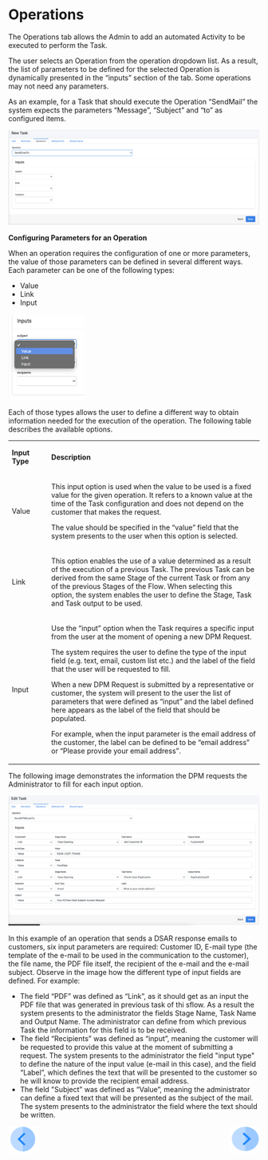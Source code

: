 # Operations

The Operations tab allows the Admin to add an automated Activity to be executed to perform the Task. 

The user selects an Operation from the operation dropdown list. As a result, the list of parameters to be defined for the selected Operation is dynamically presented in the “inputs” section of the tab. Some operations may not need any parameters. 

As an example, for a Task that should execute the Operation “SendMail” the system expects the parameters “Message”, “Subject” and “to” as configured items. 

 ![image](/articles/DPM/images/Figure_17_Task_configuration_Operation_tab.png)

<b>Configuring Parameters for an Operation</b>

<p>When an operation requires the configuration of one or more parameters, the value of those parameters can be defined in several different ways. Each parameter can be one of the following types:</p> 

- Value
- Link
- Input
<img src="../images/Figure_18_Operation_parameters_types.png" width="30%" height="30%">

Each of those types allows the user to define a different way to obtain information needed for the execution of the operation. The following table describes the available options.

<table>
<tbody>
<tr>
<td width="100">
<p><strong>Input Type</strong></p>
</td>
<td width="800">
<p><strong>Description</strong></p>
</td>
</tr>
<tr>
<td width="100">
<p>Value</p>
</td>
<td width="800">
<p>This input option is used when the value to be used is a fixed value for the given operation. It refers to a known value at the time of the Task configuration and does not depend on the customer that makes the request.</p>
<p>The value should be specified in the &ldquo;value&rdquo; field that the system presents to the user when this option is selected.</p>
</td>
</tr>
<tr>
<td width="100">
<p>Link</p>
</td>
<td width="800">
<p>This option enables the use of a value determined as a result of the execution of a previous Task. The previous Task can be derived from the same Stage of the current Task or from any of the previous Stages of the Flow. When selecting this option, the system enables the user to define the Stage, Task and Task output to be used.</p>
</td>
</tr>
<tr>
<td width="100">
<p>Input</p>
</td>
<td width="800">
<p>Use the &ldquo;input&rdquo; option when the Task requires a specific input from the user at the moment of opening a new DPM Request.</p>
<p>The system requires the user to define the type of the input field (e.g. text, email, custom list etc.) and the label of the field that the user will be requested to fill. </p>
<p>When a new DPM Request is submitted by a representative or customer, the system will present to the user the list of parameters that were defined as “input” and the label defined here appears as the label of the field that should be populated. </p>
<p>For example, when the input parameter is the email address of the customer, the label can be defined to be “email address” or “Please provide your email address”.</p>
</td>
</tr>
</tbody>
</table>


The following image demonstrates the information the DPM requests the Administrator to fill for each input option. 

 ![image](/articles/DPM/images/Figure_16_Task_Operation_the_data_to_be_configured_for_each_input_option.png)

In this example of an operation that sends a DSAR response emails to customers, six input parameters are required: Customer ID, E-mail type (the template of the e-mail to be used in the communication to the customer), the file name, the PDF file itself, the recipient of the e-mail and the e-mail subject. Observe in the image how the different type of input fields are defined. For example:  

- The field “PDF” was defined as “Link”, as it should get as an input the PDF file that was generated in previous task of thi sflow. As a result the system presents to the administrator the fields Stage Name, Task Name and Output Name. The administrator can define from which previous Task the information for this field is to be received. 
- The field “Recipients” was defined as “input”, meaning the customer will be requested to provide this value at the moment of submitting a request. The system presents to the administrator the field "input type" to define the nature of the input value (e-mail in this case), and the field “Label”, which defines the text that will be presented to the customer so he will know to provide the recipient email address.
- The field "Subject” was defined as “Value”, meaning the administrator can define a fixed text that will be presented as the subject of the mail. The system presents to the administrator the field where the text should be written.

[![Previous](/articles/DPM/images/Previous.png)](/articles/DPM/02_Admin_Module/06_Reminders.md)[<img align="right" width="60" height="54" src="/articles/DPM/images/Next.png">](/articles/DPM/02_Admin_Module/08_Regulations.md)

